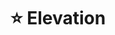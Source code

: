 ---
title: "⭐️ Elevation"
description: "“The night was cold, chilling the sweat on his face, but the air was as sweet and crisp as the first bite of a fall apple. Above him was a half-moon and what seemed like a trillion stars. To match the trillion pebbles, just as mysterious, that we walk over everyday, he thought. Mystery above, mystery below. Weight, mass, reality: mystery all around.”"
cover: "images/reading/elevation.jpeg"
publishDate: 2021-05-12
authors: "Stephen King"
categories: ["stories & narratives"]
status: 🟢
---